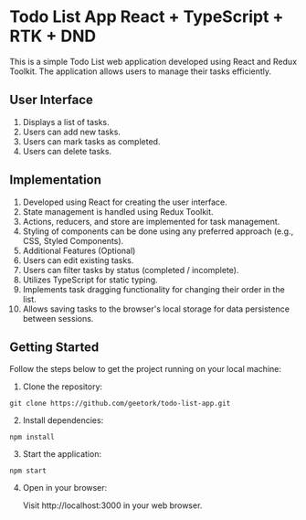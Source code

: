 # Todo List App React + TypeScript + RTK + DND
This is a simple Todo List web application developed using React and Redux Toolkit. The application allows users to manage their tasks efficiently.

## User Interface
1. Displays a list of tasks.
2. Users can add new tasks.
3. Users can mark tasks as completed.
4. Users can delete tasks.
## Implementation
1. Developed using React for creating the user interface.
2. State management is handled using Redux Toolkit.
3. Actions, reducers, and store are implemented for task management.
4. Styling of components can be done using any preferred approach (e.g., CSS, Styled Components).
5. Additional Features (Optional)
6. Users can edit existing tasks.
7. Users can filter tasks by status (completed / incomplete).
8. Utilizes TypeScript for static typing.
9. Implements task dragging functionality for changing their order in the list.
10. Allows saving tasks to the browser's local storage for data persistence between sessions.
## Getting Started
Follow the steps below to get the project running on your local machine:

1. Clone the repository:
```
git clone https://github.com/geetork/todo-list-app.git
```
2. Install dependencies:
```
npm install
```
3. Start the application:
```
npm start
```
4. Open in your browser:

   Visit http://localhost:3000 in your web browser.

